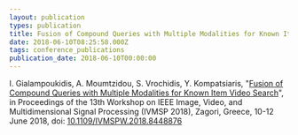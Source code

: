 ```yaml
---
layout: publication
types: publication
title: Fusion of Compound Queries with Multiple Modalities for Known Item Video Search
date: 2018-06-10T08:25:58.000Z
tags: conference_publications
publication_date: 2018-06-10T00:00:00
---
```

I. Gialampoukidis, A. Moumtzidou, S. Vrochidis, Y. Kompatsiaris, "[Fusion of Compound Queries with Multiple Modalities for Known Item Video Search](https://zenodo.org/record/2581316#.X2COpsBS9PY)", in Proceedings of the 13th Workshop on IEEE Image, Video, and Multidimensional Signal Processing (IVMSP 2018), Zagori, Greece, 10-12 June 2018, doi: [10.1109/IVMSPW.2018.8448876](https://ieeexplore.ieee.org/document/8448876)